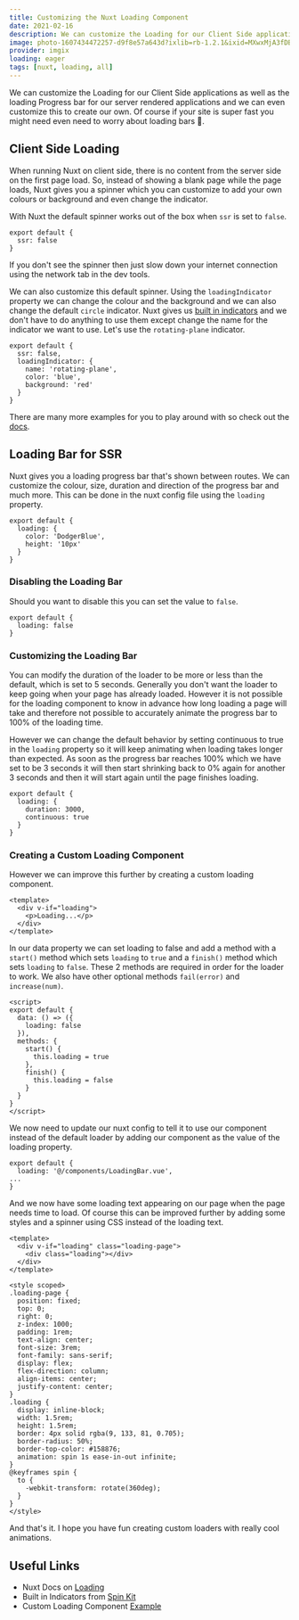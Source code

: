 ```yaml
---
title: Customizing the Nuxt Loading Component
date: 2021-02-16
description: We can customize the Loading for our Client Side applications as well as the loading Progress bar for our server rendered applications and we can even customize this to create our own.
image: photo-1607434472257-d9f8e57a643d?ixlib=rb-1.2.1&ixid=MXwxMjA3fDB8MHxwaG90by1wYWdlfHx8fGVufDB8fHw%3D&auto=format&fit=crop&
provider: imgix
loading: eager
tags: [nuxt, loading, all]
---
```


We can customize the Loading for our Client Side applications as well as the loading Progress bar for our server rendered applications and we can even customize this to create our own. Of course if your site is super fast you might need even need to worry about loading bars 🙊.

## Client Side Loading

When running Nuxt on client side, there is no content from the server side on the first page load. So, instead of showing a blank page while the page loads, Nuxt gives you a spinner which you can customize to add your own colours or background and even change the indicator.

With Nuxt the default spinner works out of the box when `ssr` is set to `false`.

```js{}[nuxt.config.js]
export default {
  ssr: false
}
```

If you don't see the spinner then just slow down your internet connection using the network tab in the dev tools.

We can also customize this default spinner. Using the `loadingIndicator` property we can change the colour and the background and we can also change the default `circle` indicator. Nuxt gives us [built in indicators](https://tobiasahlin.com/spinkit/) and we don't have to do anything to use them except change the name for the indicator we want to use. Let's use the `rotating-plane` indicator.

```js{}[nuxt.config.js]
export default {
  ssr: false,
  loadingIndicator: {
    name: 'rotating-plane',
    color: 'blue',
    background: 'red'
  }
}
```

There are many more examples for you to play around with so check out the [docs](https://tobiasahlin.com/spinkit/).

## Loading Bar for SSR

Nuxt gives you a loading progress bar that's shown between routes. We can customize the colour, size, duration and direction of the progress bar and much more. This can be done in the nuxt config file using the `loading` property.

```js{}[nuxt.config.js]
export default {
  loading: {
    color: 'DodgerBlue',
    height: '10px'
  }
}
```

### Disabling the Loading Bar

Should you want to disable this you can set the value to `false`.

```js{}[nuxt.config.js]
export default {
  loading: false
}
```

### Customizing the Loading Bar

You can modify the duration of the loader to be more or less than the default, which is set to 5 seconds. Generally you don't want the loader to keep going when your page has already loaded. However it is not possible for the loading component to know in advance how long loading a page will take and therefore not possible to accurately animate the progress bar to 100% of the loading time.

However we can change the default behavior by setting continuous to true in the `loading` property so it will keep animating when loading takes longer than expected. As soon as the progress bar reaches 100% which we have set to be 3 seconds it will then start shrinking back to 0% again for another 3 seconds and then it will start again until the page finishes loading.

```js{}[nuxt.config.js]
export default {
  loading: {
    duration: 3000,
    continuous: true
  }
}
```

### Creating a Custom Loading Component

However we can improve this further by creating a custom loading component.

```js{}[components/LoadingBar.vue]
<template>
  <div v-if="loading">
    <p>Loading...</p>
  </div>
</template>
```

In our data property we can set loading to false and add a method with a `start()` method which sets `loading` to `true` and a `finish()` method which sets `loading` to `false`. These 2 methods are required in order for the loader to work. We also have other optional methods `fail(error)` and `increase(num)`.

```js{}[components/LoadingBar.vue]
<script>
export default {
  data: () => ({
    loading: false
  }),
  methods: {
    start() {
      this.loading = true
    },
    finish() {
      this.loading = false
    }
  }
}
</script>
```

We now need to update our nuxt config to tell it to use our component instead of the default loader by adding our component as the value of the loading property.

```js{}[nuxt.config.js]
export default {
  loading: '@/components/LoadingBar.vue',
...
}
```

And we now have some loading text appearing on our page when the page needs time to load. Of course this can be improved further by adding some styles and a spinner using CSS instead of the loading text.

```js{}[components/LoadingBar.vue]
<template>
  <div v-if="loading" class="loading-page">
    <div class="loading"></div>
  </div>
</template>

<style scoped>
.loading-page {
  position: fixed;
  top: 0;
  right: 0;
  z-index: 1000;
  padding: 1rem;
  text-align: center;
  font-size: 3rem;
  font-family: sans-serif;
  display: flex;
  flex-direction: column;
  align-items: center;
  justify-content: center;
}
.loading {
  display: inline-block;
  width: 1.5rem;
  height: 1.5rem;
  border: 4px solid rgba(9, 133, 81, 0.705);
  border-radius: 50%;
  border-top-color: #158876;
  animation: spin 1s ease-in-out infinite;
}
@keyframes spin {
  to {
    -webkit-transform: rotate(360deg);
  }
}
</style>
```

And that's it. I hope you have fun creating custom loaders with really cool animations.

## Useful Links

- Nuxt Docs on [Loading](https://nuxtjs.org/docs/2.x/features/loading)
- Built in Indicators from [Spin Kit](https://tobiasahlin.com/spinkit/)
- Custom Loading Component [Example](https://nuxtjs.org/examples/custom-loading-component)
